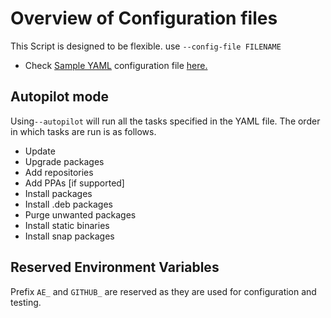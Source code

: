 # Overview of Configuration files

This Script is designed to be flexible. use `--config-file FILENAME`

- Check [Sample YAML](/yaml) configuration file [here.](/yaml)

## Autopilot mode

Using`--autopilot` will run all the tasks specified in the YAML file. The order in which tasks are run is as follows.

- Update
- Upgrade packages
- Add repositories
- Add PPAs [if supported]
- Install packages
- Install .deb packages
- Purge unwanted packages
- Install static binaries
- Install snap packages

## Reserved Environment Variables

Prefix `AE_` and `GITHUB_` are reserved as they are used for configuration and testing.
